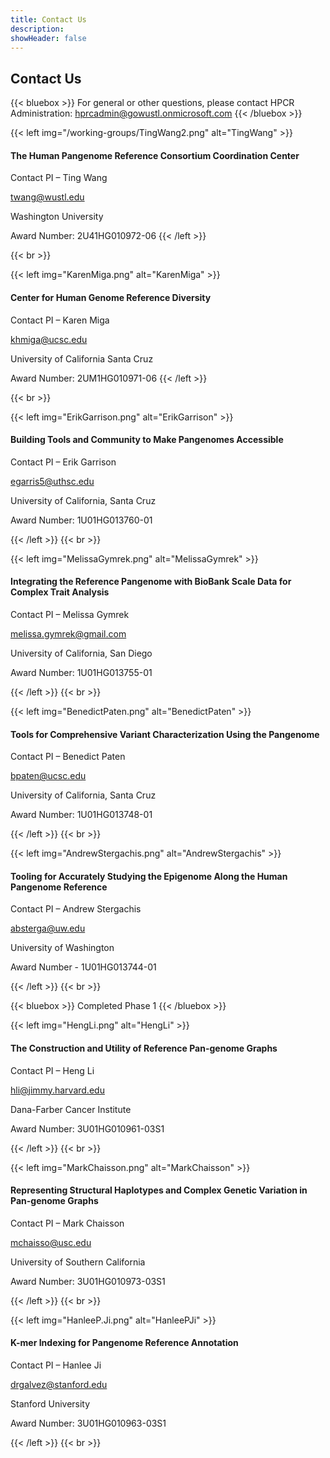 ```yaml
---
title: Contact Us
description:
showHeader: false
---
```


## Contact Us

{{< bluebox >}}
For general or other questions, please contact HPCR Administration: <hprcadmin@gowustl.onmicrosoft.com>
{{< /bluebox >}}


{{< left img="/working-groups/TingWang2.png" alt="TingWang" >}}
#### The Human Pangenome Reference Consortium Coordination Center

Contact PI – Ting Wang

<twang@wustl.edu>

Washington University

Award Number: 2U41HG010972-06
{{< /left >}}

{{< br >}}

{{< left img="KarenMiga.png" alt="KarenMiga" >}}

#### Center for Human Genome Reference Diversity

Contact PI – Karen Miga

<khmiga@ucsc.edu>

University of California Santa Cruz

Award Number: 2UM1HG010971-06
{{< /left >}}

{{< br >}}

{{< left img="ErikGarrison.png" alt="ErikGarrison" >}}

#### Building Tools and Community to Make Pangenomes Accessible

Contact PI – Erik Garrison

<egarris5@uthsc.edu>

University of California, Santa Cruz

Award Number: 1U01HG013760-01

{{< /left >}}
{{< br >}}

{{< left img="MelissaGymrek.png" alt="MelissaGymrek" >}}

#### Integrating the Reference Pangenome with BioBank Scale Data for Complex Trait Analysis

Contact PI – Melissa Gymrek

<melissa.gymrek@gmail.com>

University of California, San Diego

Award Number: 1U01HG013755-01

{{< /left >}}
{{< br >}}

{{< left img="BenedictPaten.png" alt="BenedictPaten" >}}

#### Tools for Comprehensive Variant Characterization Using the Pangenome

Contact PI – Benedict Paten

<bpaten@ucsc.edu>

University of California, Santa Cruz

Award Number: 1U01HG013748-01

{{< /left >}}
{{< br >}}

{{< left img="AndrewStergachis.png" alt="AndrewStergachis" >}}

#### Tooling for Accurately Studying the Epigenome Along the Human Pangenome Reference

Contact PI – Andrew Stergachis

<absterga@uw.edu>

University of Washington

Award Number - 1U01HG013744-01

{{< /left >}}
{{< br >}}

{{< bluebox >}}
Completed Phase 1
{{< /bluebox >}}

{{< left img="HengLi.png" alt="HengLi" >}}

#### The Construction and Utility of Reference Pan-genome Graphs

Contact PI – Heng Li

<hli@jimmy.harvard.edu>

Dana-Farber Cancer Institute

Award Number: 3U01HG010961-03S1

{{< /left >}}
{{< br >}}

{{< left img="MarkChaisson.png" alt="MarkChaisson" >}}

#### Representing Structural Haplotypes and Complex Genetic Variation in Pan-genome Graphs

Contact PI – Mark Chaisson

<mchaisso@usc.edu>

University of Southern California

Award Number: 3U01HG010973-03S1

{{< /left >}}
{{< br >}}

{{< left img="HanleeP.Ji.png" alt="HanleePJi" >}}

#### K-mer Indexing for Pangenome Reference Annotation

Contact PI – Hanlee Ji

<drgalvez@stanford.edu>

Stanford University

Award Number: 3U01HG010963-03S1

{{< /left >}}
{{< br >}}

